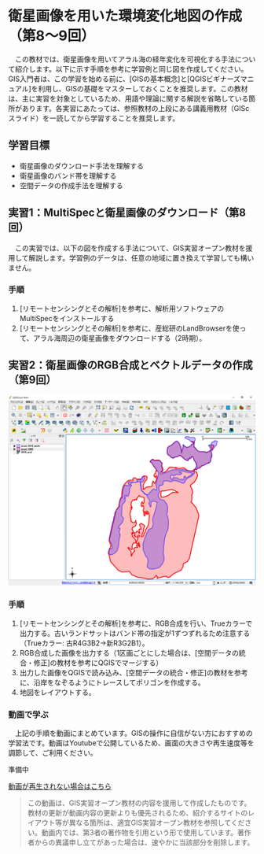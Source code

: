 # 衛星画像を用いた環境変化地図の作成（第8～9回）
　この教材では、衛星画像を用いてアラル海の経年変化を可視化する手法について紹介します。以下に示す手順を参考に学習例と同じ図を作成してください。GIS入門者は、この学習を始める前に、[GISの基本概念]と[QGISビギナーズマニュアル]を利用し、GISの基礎をマスターしておくことを推奨します。この教材は、主に実習を対象としているため、用語や理論に関する解説を省略している箇所があります。各実習にあたっては、参照教材の上段にある講義用教材（GIScスライド）を一読してから学習することを推奨します。

## 学習目標
- 衛星画像のダウンロード手法を理解する
- 衛星画像のバンド帯を理解する
- 空間データの作成手法を理解する

## 実習1：MultiSpecと衛星画像のダウンロード（第8回）
　この実習では、以下の図を作成する手法について、GIS実習オープン教材を援用して解説します。学習例のデータは、任意の地域に置き換えて学習しても構いません。

### 手順
1. [リモートセンシングとその解析]を参考に、解析用ソフトウェアのMultiSpecをインストールする
2. [リモートセンシングとその解析]を参考に、産総研のLandBrowserを使って、アラル海周辺の衛星画像をダウンロードする（2時期）。

## 実習2：衛星画像のRGB合成とベクトルデータの作成（第9回）
![衛星](./img/aralsea.png)
### 手順
1. [リモートセンシングとその解析]を参考に、RGB合成を行い、Trueカラーで出力する。古いランドサットはバンド帯の指定が1ずつずれるため注意する（Trueカラー: 古R4G3B2→新R3G2B1）。
2. RGB合成した画像を出力する（1区画ごとにした場合は、[空間データの統合・修正]の教材を参考にQGISでマージする）
3. 出力した画像をQGISで読み込み、[空間データの統合・修正]の教材を参考に、沿岸をなぞるようにトレースしてポリゴンを作成する。
4. 地図をレイアウトする。

### 動画で学ぶ
　上記の手順を動画にまとめています。GISの操作に自信がない方におすすめの学習法です。動画はYoutubeで公開しているため、画面の大きさや再生速度等を調節して、ご利用ください。

準備中

[動画が再生されない場合はこちら]()
> この動画は、GIS実習オープン教材の内容を援用して作成したものです。教材の更新が動画内容の更新よりも優先されるため、紹介するサイトのレイアウト等が異なる箇所は、適宜GIS実習オープン教材を参照してください。動画内では、第3者の著作物を引用という形で使用しています。著作者からの異議申し立てがあった場合は、速やかに当該部分を削除します。
